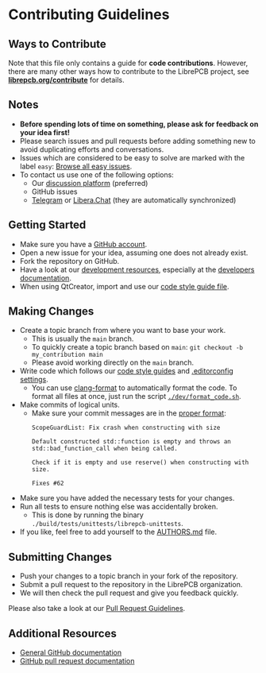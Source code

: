 # Contributing Guidelines

## Ways to Contribute

Note that this file only contains a guide for **code contributions**. However,
there are many other ways how to contribute to the LibrePCB project, see
**[librepcb.org/contribute](https://librepcb.org/contribute/)** for details.

## Notes

- **Before spending lots of time on something, please ask for feedback on
  your idea first!**
- Please search issues and pull requests before adding something new to avoid duplicating efforts and conversations.
- Issues which are considered to be easy to solve are marked with the label `easy`:
  [Browse all easy issues](https://github.com/LibrePCB/LibrePCB/labels/easy).
- To contact us use one of the following options:
  - Our [discussion platform](https://librepcb.discourse.group/) (preferred)
  - GitHub issues
  - [Telegram](https://telegram.me/LibrePCB_dev) or
    [Libera.Chat](https://web.libera.chat/?channels=#librepcb)
    (they are automatically synchronized)

## Getting Started

- Make sure you have a [GitHub account](https://github.com/signup/free).
- Open a new issue for your idea, assuming one does not already exist.
- Fork the repository on GitHub.
- Have a look at our
  [development resources](https://github.com/LibrePCB/LibrePCB/tree/main/dev),
  especially at the [developers documentation](https://developers.librepcb.org/).
- When using QtCreator, import and use our
  [code style guide file](https://github.com/LibrePCB/LibrePCB/blob/main/dev/CodingStyle_QtCreator.xml).

## Making Changes

- Create a topic branch from where you want to base your work.
  - This is usually the `main` branch.
  - To quickly create a topic branch based on `main`:
    `git checkout -b my_contribution main`
  - Please avoid working directly on the `main` branch.
- Write code which follows our
  [code style guides](https://developers.librepcb.org/df/d24/doc_code_style_guide.html)
  and [.editorconfig settings](https://github.com/LibrePCB/LibrePCB/blob/main/.editorconfig).
  - You can use [clang-format](https://clang.llvm.org/docs/ClangFormat.html) to
    automatically format the code. To format all files at once, just run the
    script [`./dev/format_code.sh`](dev/format_code.sh).
- Make commits of logical units.
  - Make sure your commit messages are in the
    [proper format](http://chris.beams.io/posts/git-commit/):
    ```
    ScopeGuardList: Fix crash when constructing with size

    Default constructed std::function is empty and throws an
    std::bad_function_call when being called.

    Check if it is empty and use reserve() when constructing with size.

    Fixes #62
    ```
- Make sure you have added the necessary tests for your changes.
- Run all tests to ensure nothing else was accidentally broken.
  - This is done by running the binary
    `./build/tests/unittests/librepcb-unittests`.
- If you like, feel free to add yourself to the
  [AUTHORS.md](https://github.com/LibrePCB/LibrePCB/blob/main/AUTHORS.md)
  file.

## Submitting Changes

- Push your changes to a topic branch in your fork of the repository.
- Submit a pull request to the repository in the LibrePCB organization.
- We will then check the pull request and give you feedback quickly.

Please also take a look at our
[Pull Request Guidelines](https://developers.librepcb.org/df/d30/doc_developers.html#doc_developers_pullrequests).

## Additional Resources

- [General GitHub documentation](https://help.github.com/)
- [GitHub pull request documentation](https://help.github.com/send-pull-requests/)
